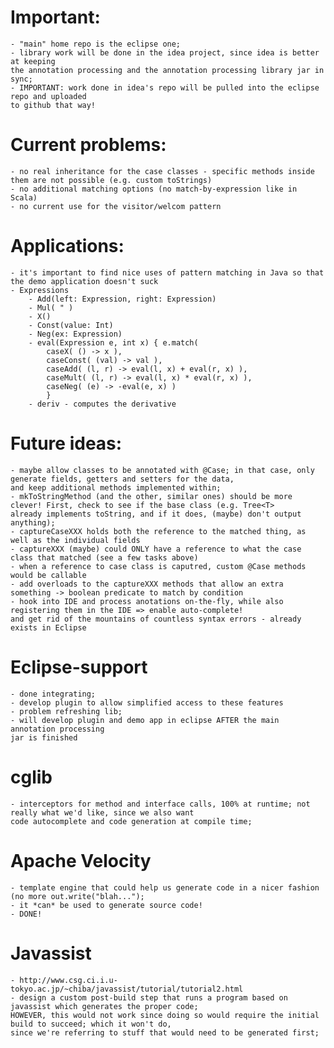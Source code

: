 Important:
==========
	- "main" home repo is the eclipse one;
	- library work will be done in the idea project, since idea is better at keeping
	the annotation processing and the annotation processing library jar in sync;
	- IMPORTANT: work done in idea's repo will be pulled into the eclipse repo and uploaded
	to github that way!

Current problems:
=================
    - no real inheritance for the case classes - specific methods inside them are not possible (e.g. custom toStrings)
    - no additional matching options (no match-by-expression like in Scala)
    - no current use for the visitor/welcom pattern

Applications:
=============
    - it's important to find nice uses of pattern matching in Java so that the demo application doesn't suck
    - Expressions
        - Add(left: Expression, right: Expression)
        - Mul( " )
        - X()
        - Const(value: Int)
        - Neg(ex: Expression)
        - eval(Expression e, int x) { e.match(
            caseX( () -> x ),
            caseConst( (val) -> val ),
            caseAdd( (l, r) -> eval(l, x) + eval(r, x) ),
            caseMult( (l, r) -> eval(l, x) * eval(r, x) ),
            caseNeg( (e) -> -eval(e, x) )
            }
        - deriv - computes the derivative



Future ideas:
=============
    - maybe allow classes to be annotated with @Case; in that case, only generate fields, getters and setters for the data,
    and keep additional methods implemented within;
    - mkToStringMethod (and the other, similar ones) should be more clever! First, check to see if the base class (e.g. Tree<T>
    already implements toString, and if it does, (maybe) don't output anything);
    - captureCaseXXX holds both the reference to the matched thing, as well as the individual fields
    - captureXXX (maybe) could ONLY have a reference to what the case class that matched (see a few tasks above)
    - when a reference to case class is caputred, custom @Case methods would be callable
    - add overloads to the captureXXX methods that allow an extra something -> boolean predicate to match by condition
    - hook into IDE and process anotations on-the-fly, while also registering them in the IDE => enable auto-complete!
    and get rid of the mountains of countless syntax errors - already exists in Eclipse

Eclipse-support
===============
    - done integrating;
    - develop plugin to allow simplified access to these features
    - problem refreshing lib; 
    - will develop plugin and demo app in eclipse AFTER the main annotation processing
    jar is finished

cglib
=====
    - interceptors for method and interface calls, 100% at runtime; not really what we'd like, since we also want
    code autocomplete and code generation at compile time;

Apache Velocity
===============
    - template engine that could help us generate code in a nicer fashion (no more out.write("blah...");
    - it *can* be used to generate source code!
    - DONE!
    
Javassist
=========
    - http://www.csg.ci.i.u-tokyo.ac.jp/~chiba/javassist/tutorial/tutorial2.html
    - design a custom post-build step that runs a program based on javassist which generates the proper code; 
    HOWEVER, this would not work since doing so would require the initial build to succeed; which it won't do,
    since we're referring to stuff that would need to be generated first;
    